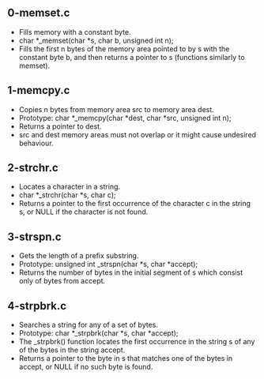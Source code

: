 ## 0-memset.c
- Fills memory with a constant byte.
- char *_memset(char *s, char b, unsigned int n);
- Fills the first n bytes of the memory area pointed to by s with the constant
byte b, and then returns a pointer to s (functions similarly to memset).
## 1-memcpy.c
- Copies n bytes from memory area src to memory area dest.
- Prototype: char *_memcpy(char *dest, char *src, unsigned int n);
- Returns a pointer to dest.
- src and dest memory areas must not overlap or it might cause undesired
behaviour.
## 2-strchr.c
- Locates a character in a string.
- char *_strchr(char *s, char c);
- Returns a pointer to the first occurrence of the character c in the string s,
or NULL if the character is not found.
## 3-strspn.c
- Gets the length of a prefix substring.
- Prototype: unsigned int _strspn(char *s, char *accept);
- Returns the number of bytes in the initial segment of s which consist only of
bytes from accept.
## 4-strpbrk.c
- Searches a string for any of a set of bytes.
- Prototype: char *_strpbrk(char *s, char *accept);
- The _strpbrk() function locates the first occurrence in the string s of any of
the bytes in the string accept.
- Returns a pointer to the byte in s that matches one of the bytes in accept, or
NULL if no such byte is found.
